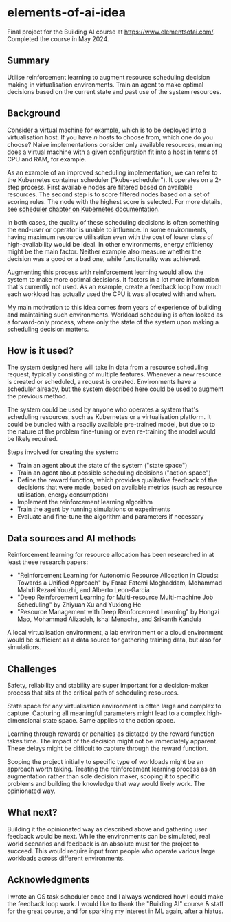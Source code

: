 # elements-of-ai-idea

Final project for the Building AI course at https://www.elementsofai.com/. Completed the course in May 2024.

## Summary

Utilise reinforcement learning to augment resource scheduling decision making in virtualisation environments. Train an agent to make optimal decisions based on the current state and past use of the system resources.

## Background

Consider a virtual machine for example, which is to be deployed into a virtualisation host. 
If you have _n_ hosts to choose from, which one do you choose? Naive implementations consider only
available resources, meaning does a virtual machine with a given configuration fit into a host in
terms of CPU and RAM, for example.

As an example of an improved scheduling implementation, we can refer to the Kubernetes container
scheduler ("kube-scheduler"). It operates on a 2-step process. First available nodes are filtered 
based on available resources. The second step is to score filtered nodes based on a set of scoring rules. The node with the highest score is selected. For more details, see
[scheduler chapter on Kubernetes documentation](https://kubernetes.io/docs/concepts/scheduling-eviction/kube-scheduler/).

In both cases, the quality of these scheduling decisions is often something the end-user or operator
is unable to influence. In some environments, having maximum resource utilisation even with
the cost of lower class of high-availability would be ideal. In other environments, energy efficiency
might be the main factor. Neither example also measure whether the decision was a good or a bad one,
while functionality was achieved.

Augmenting this process with reinforcement learning would allow the system to make more optimal decisions. It factors in a lot more information that's currently not used. As an example, create
a feedback loop how much each workload has actually used the CPU it was allocated with and when.

My main motivation to this idea comes from years of experience of building and maintaining such
environments. Workload scheduling is often looked as a forward-only process, where only the state of
the system upon making a scheduling decision matters.

## How is it used?

The system designed here will take in data from a resource scheduling request, typically consisting
of multiple features. Whenever a new resource is created or scheduled, a request is created. Environments
have a scheduler already, but the system described here could be used to augment the previous method.

The system could be used by anyone who operates a system that's scheduling resources, such as Kubernetes
or a virtualisation platform. It could be bundled with a readily available pre-trained model, but due to to the nature of the problem fine-tuning or even re-training the model would be likely required.

Steps involved for creating the system:

- Train an agent about the state of the system ("state space")
- Train an agent about possible scheduling decisions ("action space")
- Define the reward function, which provides qualitative feedback of the decisions that were made, based on available metrics (such as resource utilisation, energy consumption)
- Implement the reinforcement learning algorithm
- Train the agent by running simulations or experiments
- Evaluate and fine-tune the algorithm and parameters if necessary

## Data sources and AI methods

Reinforcement learning for resource allocation has been researched in at least these
research papers:

- "Reinforcement Learning for Autonomic Resource Allocation in Clouds: Towards a Unified Approach" by Faraz Fatemi Moghaddam, Mohammad Mahdi Rezaei Youzhi, and Alberto Leon-Garcia
- "Deep Reinforcement Learning for Multi-resource Multi-machine Job Scheduling" by Zhiyuan Xu and Yuxiong He
- "Resource Management with Deep Reinforcement Learning" by Hongzi Mao, Mohammad Alizadeh, Ishai Menache, and Srikanth Kandula

A local virtualisation environment, a lab environment or a cloud environment would be sufficient as a
data source for gathering training data, but also for simulations.


## Challenges

Safety, reliability and stability are super important for a decision-maker process that sits at the
critical path of scheduling resources.

State space for any virtualisation environment is often large and complex to capture. Capturing all
meaningful parameters might lead to a complex high-dimensional state space. Same applies to the
action space.

Learning through rewards or penalties as dictated by the reward function takes time. The impact of the
decision might not be immediately apparent. These delays might be difficult to capture through the reward
function.

Scoping the project initially to specific type of workloads might be an approach worth taking. Treating
the reinforcement learning process as an augmentation rather than sole decision maker, scoping it to
specific problems and building the knowledge that way would likely work. The opinionated way.

## What next?

Building it the opinionated way as described above and gathering user feedback would be next.
While the environments can be simulated, real world scenarios and feedback is an absolute must for the
project to succeed. This would require input from people who operate various large workloads across
different environments.

## Acknowledgments

I wrote an OS task scheduler once and I always wondered how I could make the feedback loop work.
I would like to thank the "Building AI" course & staff for the great course, and for sparking my interest in ML again, after a hiatus.
